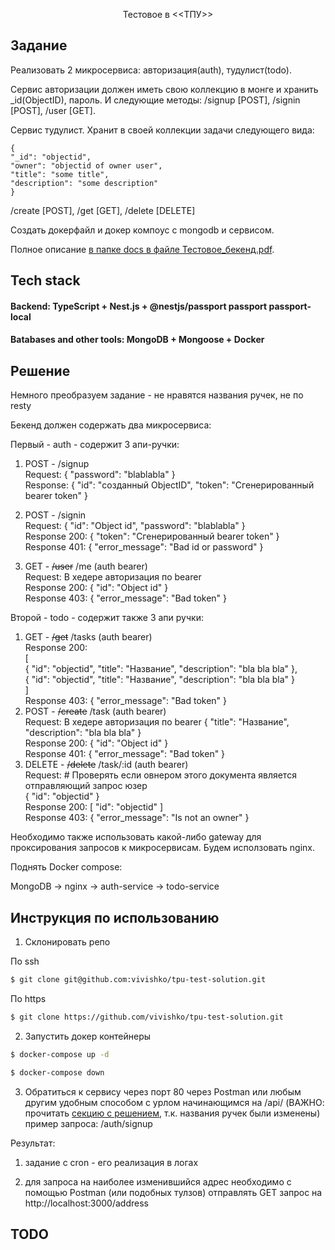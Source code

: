 <p align="center">
  Тестовое в <<ТПУ>>
</p>

## Задание

Реализовать 2 микросервиса: авторизация(auth), тудулист(todo).

Сервис авторизации должен иметь свою коллекцию в монге и хранить \_id(ObjectID), пароль.
И следующие методы: /signup [POST], /signin [POST], /user [GET].

Сервис тудулист. Хранит в своей коллекции задачи следующего вида:

```
{
"_id": "objectid",
"owner": "objectid of owner user",
"title": "some title",
"description": "some description"
}
```

/create [POST], /get [GET], /delete [DELETE]

Создать докерфайл и докер компоус с mongodb и сервисом.

Полное описание [в папке docs в файле Тестовое_бекенд.pdf](https://github.com/vivishko/tpu-test-solution/blob/main/docs/%D0%A2%D0%B5%D1%81%D1%82%D0%BE%D0%B2%D0%BE%D0%B5_%D0%B1%D1%8D%D0%BA%D0%B5%D0%BD%D0%B4.pdf).

## Tech stack

#### Backend: TypeScript + Nest.js + @nestjs/passport passport passport-local

#### Batabases and other tools: MongoDB + Mongoose + Docker

## Решение

Немного преобразуем задание - не нравятся названия ручек, не по restу

Бекенд должен содержать два микросервиса:

Первый - auth - содержит 3 апи-ручки:

1. POST - /signup </br>
   Request: { "password": "blablabla" } </br>
   Response: { "id": "созданный ObjectID", "token": "Сгенерированный bearer token" }

2. POST - /signin </br>
   Request: { "id": "Object id", "password": "blablabla" } </br>
   Response 200: { "token": "Сгенерированный bearer token" } </br>
   Response 401: { "error_message": "Bad id or password" }

3. GET - ~~/user~~ /me (auth bearer) </br>
   Request: В хедере авторизация по bearer </br>
   Response 200: { "id": "Object id" } </br>
   Response 403: { "error_message": "Bad token" }

Второй - todo - содержит также 3 апи ручки:

1. GET - ~~/get~~ /tasks (auth bearer) </br>
   Response 200: </br>
   [ </br>
   { "id": "objectid", "title": "Название", "description": "bla bla bla" }, </br>
   { "id": "objectid", "title": "Название", "description": "bla bla bla" } </br>
   ] </br>
   Response 403: { "error_message": "Bad token" }
2. POST - ~~/create~~ /task (auth bearer) </br>
   Request: В хедере авторизация по bearer { "title": "Название", "description": "bla bla bla" } </br>
   Response 200: { "id": "Object id" } </br>
   Response 401: { "error_message": "Bad token" }
3. DELETE - ~~/delete~~ /task/:id (auth bearer) </br>
   Request: # Проверять если овнером этого документа является отправляющий запрос юзер </br>
   { "id": "objectid" } </br>
   Response 200: [ "id": "objectid" ] </br>
   Response 403: { "error_message": "Is not an owner" }

Необходимо также использовать какой-либо gateway для проксирования запросов к микросервисам. Будем исползовать nginx.

Поднять Docker compose:

MongoDB -> nginx -> auth-service -> todo-service

## Инструкция по использованию

1. Склонировать репо

По ssh

```bash
$ git clone git@github.com:vivishko/tpu-test-solution.git
```

По https

```bash
$ git clone https://github.com/vivishko/tpu-test-solution.git
```

2. Запустить докер контейнеры

```bash
$ docker-compose up -d
```

```bash
$ docker-compose down
```

3. Обратиться к сервису через порт 80 через Postman или любым другим удобным способом с урлом начинающимся на /api/ (ВАЖНО: прочитать [секцию с решением](https://github.com/vivishko/tpu-test-solution#%D1%80%D0%B5%D1%88%D0%B5%D0%BD%D0%B8%D0%B5), т.к. названия ручек были изменены) </br>
   пример запроса: /auth/signup

Результат:

1. задание с cron - его реализация в логах

2. для запроса на наиболее изменившийся адрес необходимо с помощью Postman (или подобных тулзов) отправлять GET запрос на http://localhost:3000/address

## TODO
